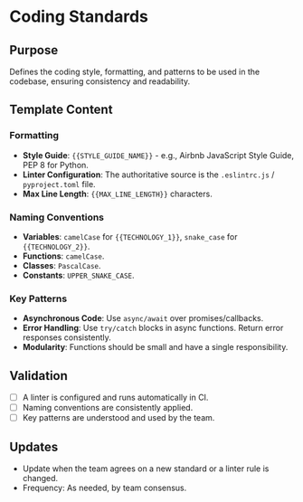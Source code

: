 # Coding Standards

## Purpose
Defines the coding style, formatting, and patterns to be used in the codebase, ensuring consistency and readability.

## Template Content

### Formatting
- **Style Guide**: `{{STYLE_GUIDE_NAME}}` - e.g., Airbnb JavaScript Style Guide, PEP 8 for Python.
- **Linter Configuration**: The authoritative source is the `.eslintrc.js` / `pyproject.toml` file.
- **Max Line Length**: `{{MAX_LINE_LENGTH}}` characters.

### Naming Conventions
- **Variables**: `camelCase` for `{{TECHNOLOGY_1}}`, `snake_case` for `{{TECHNOLOGY_2}}`.
- **Functions**: `camelCase`.
- **Classes**: `PascalCase`.
- **Constants**: `UPPER_SNAKE_CASE`.

### Key Patterns
- **Asynchronous Code**: Use `async/await` over promises/callbacks.
- **Error Handling**: Use `try/catch` blocks in async functions. Return error responses consistently.
- **Modularity**: Functions should be small and have a single responsibility.

## Validation
- [ ] A linter is configured and runs automatically in CI.
- [ ] Naming conventions are consistently applied.
- [ ] Key patterns are understood and used by the team.

## Updates
- Update when the team agrees on a new standard or a linter rule is changed.
- Frequency: As needed, by team consensus.
